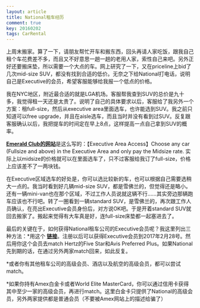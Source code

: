 ```yaml
---
layout: article
title: National租车经历
comment: true
key: 20160202
tags: CarRental
---
```


上周末搬家。算了一下，请朋友帮忙开车和搬东西，回头再请人家吃饭，跟我自己租个车花费差不多，而且又不好意思一趟一趟的老用人家，索性自己来吧。另外正好还要搬床垫，所以需要一个大点的车。网上研究了一下，又在priceline上bid了几次mid-size SUV，都没有找到合适的低价。无奈之下给National打电话，说明自己是Executive的会员，希望客服能够给我报一个低点的价格。

我在NYC地区，附近最合适的就是LGA机场。客服帮我查到SUV的总价是九十多，我觉得租一天还是太贵了。说明了自己的具体要求以后，客服给了我另外一个方案：租full-size，然后从executive area里面选车，也许能选到SUV。我之前只知道可以free upgrade，并且在aisle选车，而且当时并没有看到过SUV。反复跟客服确认以后，我把提车的时间定在早上8点，这样提高一点自己拿到SUV的概率。


[**Emerald Club的网站**](https://www.nationalcar.com/en_US/car-rental/loyalty/enrollment/benefits.html)是这么写的：【Executive Area Access】Choose any car (Fullsize and above) in the Executive Area and only pay the Midsize rate. 实际上以midsize的价格就可以在里面选车了，只不过客服给我订了full-size，价格上应该差不了一两块钱。

在Executive区域选车的好处是，你可以选比较新的车，也可以根据自己需要选稍大一点的。我当时看到好几辆mid-size SUV，都是雪佛兰的，但觉得还是略小。还有一辆mini-van也在那个区域，不过工作人员说就这辆不行……其实旁边那辆跑车应该也不行吧。转了一圈看到一辆standard SUV，是雪佛兰的，再次跟工作人员确认，在亮出Executive会员身份后，对方说OK吧。于是开着standard SUV就回去搬家了。搬起来觉得有大车真是好，连full-size床垫都一起塞进去了。

最后的关键在于，如何获得National租车公司的Executive会员呢？我这里列出三种方法：*用这个
**[链接](https://www.nationalcar.com/en_US/car-rental/loyalty/corporate-Enrollment.html?action=corpEnroll.do&customerNumber=5030261&sourceCode=2090&footer=1&header=1&source=blank.gif&rewardsType=0&welcomeText=Welcome+to+Emerald+Club+Executive%21)**。注册以后可以获得Executive会员到2017年2月28号。然后用你这个会员去match Hertz的Five Star和Avis Preferred Plus。如果National先到期的话，在通过另外两家match回来，如此反复。

	
*或者你有其他租车公司的高级会员、酒店以及航空的高级会员，都可以尝试match。

	
*如果你持有Amex白金卡或者World Elite MasterCard，你可以通过信用卡获得其中至少一家的高级会员，再进行match。这里白金卡只提供了National的高级会员，另外两家提供都是普通会员（不要被Amex网站上的描述给骗了）
 
